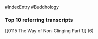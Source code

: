 #IndexEntry #Buddhology

### Top 10 referring transcripts
[[0115 The Way of Non-Clinging Part 1]] (6)

